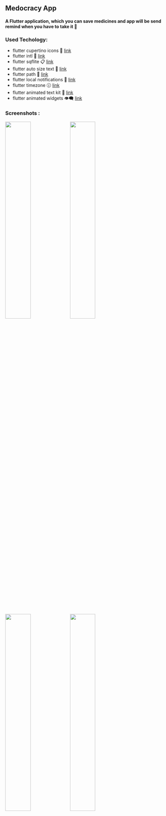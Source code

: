 ## **Medocracy App**

#### A Flutter application, which you can save medicines and app will be send remind when you have to take it :bell:


### Used Techology:

- flutter cupertino icons :iphone: [link](https://pub.dev/packages/cupertino_icons)
- flutter intl :calendar: [link](https://pub.dev/packages/intl)
- flutter sqflite :clipboard: [link](https://pub.dev/packages/sqflite)
- flutter auto size text :memo: [link](https://pub.dev/packages/auto_size_text)
- flutter path :rocket: [link](https://pub.dev/packages/path)
- flutter local notifications :bell: [link](https://pub.dev/packages/local_notifications)
- flutter timezone 	:clock1230: [link](https://pub.dev/packages/timezone)
- flutter animated text kit :memo: [link](https://pub.dev/packages/animated_text_kit)
- flutter animated widgets :eye_speech_bubble: [link](https://pub.dev/packages/animated_widgets)




### Screenshots :

<img src= "scr/welcome_screen.png"  width="40%">
<img src= "scr/add_pills_screen.png"  width="40%">
<img src= "scr/home_screen.png"  width="40%">
<img src= "scr/home_screen_2.png"  width="40%">

